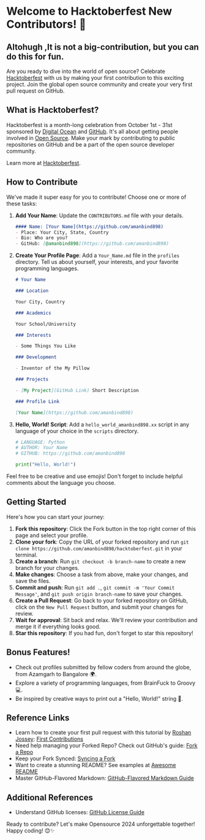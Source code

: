 # Welcome to Hacktoberfest New Contributors! 🎉
## Altohugh ,It is not a big-contribution, but you can do this for fun. ##
Are you ready to dive into the world of open source? Celebrate [Hacktoberfest](https://hacktoberfest.digitalocean.com/) with us by making your first contribution to this exciting project. Join the global open source community and create your very first pull request on GitHub. 

## What is Hacktoberfest?
Hacktoberfest is a month-long celebration from October 1st - 31st sponsored by [Digital Ocean](https://hacktoberfest.digitalocean.com/) and [GitHub](https://github.com/blog/2433-celebrate-open-source-this-october-with-hacktoberfest). It's all about getting people involved in [Open Source](https://github.com/open-source). Make your mark by contributing to public repositories on GitHub and be a part of the open source developer community.

Learn more at [Hacktoberfest](https://hacktoberfest.digitalocean.com/).

## How to Contribute
We've made it super easy for you to contribute! Choose one or more of these tasks:

1. **Add Your Name**: Update the `CONTRIBUTORS.md` file with your details.
   ```markdown
   #### Name: [Your Name](https://github.com/amanbind898)
   - Place: Your City, State, Country
   - Bio: Who are you?
   - GitHub: [@amanbind898](https://github.com/amanbind898)
   ```
   
2. **Create Your Profile Page**: Add a `Your_Name.md` file in the `profiles` directory. Tell us about yourself, your interests, and your favorite programming languages.
   ```markdown
   # Your Name
   
   ### Location
   
   Your City, Country
   
   ### Academics
   
   Your School/University
   
   ### Interests
   
   - Some Things You Like
   
   ### Development
   
   - Inventor of the My Pillow
   
   ### Projects
   
   - [My Project](GitHub Link) Short Description
   
   ### Profile Link
   
   [Your Name](https://github.com/amanbind898)
   ```
   
3. **Hello, World! Script**: Add a `hello_world_amanbind898.xx` script in any language of your choice in the `scripts` directory.
   ```Python
   # LANGUAGE: Python
   # AUTHOR: Your Name
   # GITHUB: https://github.com/amanbind898
   
   print("Hello, World!")
   ```

Feel free to be creative and use emojis! Don't forget to include helpful comments about the language you choose.

## Getting Started
Here's how you can start your journey:

1. **Fork this repository**: Click the Fork button in the top right corner of this page and select your profile.
2. **Clone your fork**: Copy the URL of your forked repository and run `git clone https://github.com/amanbind898/hacktoberfest.git` in your terminal.
3. **Create a branch**: Run `git checkout -b branch-name` to create a new branch for your changes.
4. **Make changes**: Choose a task from above, make your changes, and save the files.
5. **Commit and push**: Run `git add .`, `git commit -m 'Your Commit Message'`, and `git push origin branch-name` to save your changes.
6. **Create a Pull Request**: Go back to your forked repository on GitHub, click on the `New Pull Request` button, and submit your changes for review.
7. **Wait for approval**: Sit back and relax. We'll review your contribution and merge it if everything looks good.
8. **Star this repository**: If you had fun, don't forget to star this repository!

## Bonus Features!
- Check out profiles submitted by fellow coders from around the globe, from Azamgarh to Bangalore 🌍.
- Explore a variety of programming languages, from BrainFuck to Groovy 💻.
- Be inspired by creative ways to print out a "Hello, World!" string 🚀.

## Reference Links
- Learn how to create your first pull request with this tutorial by [Roshan Jossey](https://github.com/Roshanjossey): [First Contributions](https://github.com/Roshanjossey/first-contributions)
- Need help managing your Forked Repo? Check out GitHub's guide: [Fork a Repo](https://help.github.com/articles/fork-a-repo/)
- Keep your Fork Synced: [Syncing a Fork](https://help.github.com/articles/syncing-a-fork/)
- Want to create a stunning README? See examples at [Awesome README](https://github.com/sindresorhus/awesome)
- Master GitHub-Flavored Markdown: [GitHub-Flavored Markdown Guide](https://guides.github.com/features/mastering-markdown/)

## Additional References
- Understand GitHub licenses: [GitHub License Guide](https://choosealicense.com)

Ready to contribute? Let's make Opensource 2024 unforgettable together! Happy coding! 😊✨
